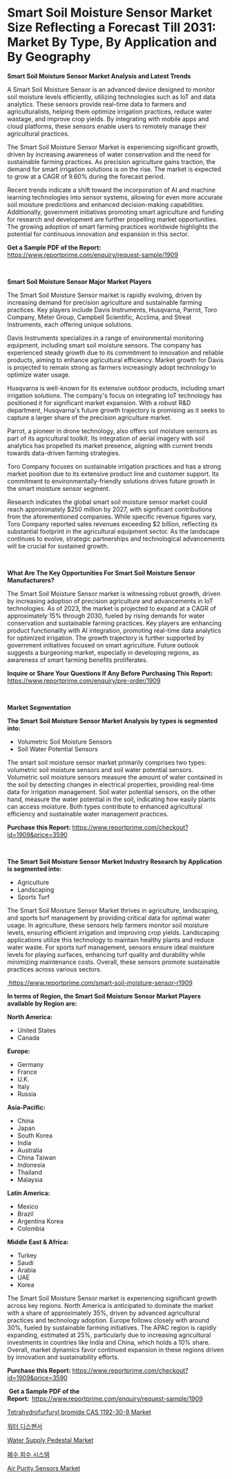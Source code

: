 <p><h1>Smart Soil Moisture Sensor Market Size Reflecting a Forecast Till 2031: Market By Type, By Application and By Geography</h1></p><p><strong>Smart Soil Moisture Sensor Market Analysis and Latest Trends</strong></p>
<p><p>A Smart Soil Moisture Sensor is an advanced device designed to monitor soil moisture levels efficiently, utilizing technologies such as IoT and data analytics. These sensors provide real-time data to farmers and agriculturalists, helping them optimize irrigation practices, reduce water wastage, and improve crop yields. By integrating with mobile apps and cloud platforms, these sensors enable users to remotely manage their agricultural practices.</p><p>The Smart Soil Moisture Sensor Market is experiencing significant growth, driven by increasing awareness of water conservation and the need for sustainable farming practices. As precision agriculture gains traction, the demand for smart irrigation solutions is on the rise. The market is expected to grow at a CAGR of 9.60% during the forecast period. </p><p>Recent trends indicate a shift toward the incorporation of AI and machine learning technologies into sensor systems, allowing for even more accurate soil moisture predictions and enhanced decision-making capabilities. Additionally, government initiatives promoting smart agriculture and funding for research and development are further propelling market opportunities. The growing adoption of smart farming practices worldwide highlights the potential for continuous innovation and expansion in this sector.</p></p>
<p><strong>Get a Sample PDF of the Report:&nbsp;</strong> <a href="https://www.reportprime.com/enquiry/request-sample/1909">https://www.reportprime.com/enquiry/request-sample/1909</a></p>
<p>&nbsp;</p>
<p><strong>Smart Soil Moisture Sensor Major Market Players</strong></p>
<p><p>The Smart Soil Moisture Sensor market is rapidly evolving, driven by increasing demand for precision agriculture and sustainable farming practices. Key players include Davis Instruments, Husqvarna, Parrot, Toro Company, Meter Group, Campbell Scientific, Acclima, and Streat Instruments, each offering unique solutions.</p><p>Davis Instruments specializes in a range of environmental monitoring equipment, including smart soil moisture sensors. The company has experienced steady growth due to its commitment to innovation and reliable products, aiming to enhance agricultural efficiency. Market growth for Davis is projected to remain strong as farmers increasingly adopt technology to optimize water usage.</p><p>Husqvarna is well-known for its extensive outdoor products, including smart irrigation solutions. The company's focus on integrating IoT technology has positioned it for significant market expansion. With a robust R&D department, Husqvarna's future growth trajectory is promising as it seeks to capture a larger share of the precision agriculture market.</p><p>Parrot, a pioneer in drone technology, also offers soil moisture sensors as part of its agricultural toolkit. Its integration of aerial imagery with soil analytics has propelled its market presence, aligning with current trends towards data-driven farming strategies.</p><p>Toro Company focuses on sustainable irrigation practices and has a strong market position due to its extensive product line and customer support. Its commitment to environmentally-friendly solutions drives future growth in the smart moisture sensor segment.</p><p>Research indicates the global smart soil moisture sensor market could reach approximately $250 million by 2027, with significant contributions from the aforementioned companies. While specific revenue figures vary, Toro Company reported sales revenues exceeding $2 billion, reflecting its substantial footprint in the agricultural equipment sector. As the landscape continues to evolve, strategic partnerships and technological advancements will be crucial for sustained growth.</p></p>
<p>&nbsp;</p>
<p><strong>What Are The Key Opportunities For Smart Soil Moisture Sensor Manufacturers?</strong></p>
<p><p>The Smart Soil Moisture Sensor market is witnessing robust growth, driven by increasing adoption of precision agriculture and advancements in IoT technologies. As of 2023, the market is projected to expand at a CAGR of approximately 15% through 2030, fueled by rising demands for water conservation and sustainable farming practices. Key players are enhancing product functionality with AI integration, promoting real-time data analytics for optimized irrigation. The growth trajectory is further supported by government initiatives focused on smart agriculture. Future outlook suggests a burgeoning market, especially in developing regions, as awareness of smart farming benefits proliferates.</p></p>
<p><strong>Inquire or Share Your Questions If Any Before Purchasing This Report:</strong> <a href="https://www.reportprime.com/enquiry/pre-order/1909">https://www.reportprime.com/enquiry/pre-order/1909</a></p>
<p>&nbsp;</p>
<p><strong>Market Segmentation</strong></p>
<p><strong>The Smart Soil Moisture Sensor Market Analysis by types is segmented into:</strong></p>
<p><ul><li>Volumetric Soil Moisture Sensors</li><li>Soil Water Potential Sensors</li></ul></p>
<p><p>The smart soil moisture sensor market primarily comprises two types: volumetric soil moisture sensors and soil water potential sensors. Volumetric soil moisture sensors measure the amount of water contained in the soil by detecting changes in electrical properties, providing real-time data for irrigation management. Soil water potential sensors, on the other hand, measure the water potential in the soil, indicating how easily plants can access moisture. Both types contribute to enhanced agricultural efficiency and sustainable water management practices.</p></p>
<p><strong>Purchase this Report:&nbsp;</strong><a href="https://www.reportprime.com/checkout?id=1909&price=3590">https://www.reportprime.com/checkout?id=1909&price=3590</a></p>
<p>&nbsp;</p>
<p><strong>The Smart Soil Moisture Sensor Market Industry Research by Application is segmented into:</strong></p>
<p><ul><li>Agriculture</li><li>Landscaping</li><li>Sports Turf</li></ul></p>
<p><p>The Smart Soil Moisture Sensor Market thrives in agriculture, landscaping, and sports turf management by providing critical data for optimal water usage. In agriculture, these sensors help farmers monitor soil moisture levels, ensuring efficient irrigation and improving crop yields. Landscaping applications utilize this technology to maintain healthy plants and reduce water waste. For sports turf management, sensors ensure ideal moisture levels for playing surfaces, enhancing turf quality and durability while minimizing maintenance costs. Overall, these sensors promote sustainable practices across various sectors.</p></p>
<p><a href="https://www.reportprime.com/smart-soil-moisture-sensor-r1909">&nbsp;https://www.reportprime.com/smart-soil-moisture-sensor-r1909</a></p>
<p><strong>In terms of Region, the Smart Soil Moisture Sensor Market Players available by Region are:</strong></p>
<p>
    <p> <strong> North America: </strong>
        <ul>
            <li>United States</li>
            <li>Canada</li>
        </ul>
        </p> 
    <p> <strong> Europe: </strong>
        <ul>
            <li>Germany</li>
            <li>France</li>
            <li>U.K.</li>
            <li>Italy</li>
            <li>Russia</li>
        </ul>
        </p> 
    <p> <strong> Asia-Pacific: </strong>
        <ul>
            <li>China</li>
            <li>Japan</li>
            <li>South Korea</li>
            <li>India</li>
            <li>Australia</li>
            <li>China Taiwan</li>
            <li>Indonesia</li>
            <li>Thailand</li>
            <li>Malaysia</li>
        </ul>
        </p> 
    <p> <strong> Latin America: </strong>
        <ul>
            <li>Mexico</li>
            <li>Brazil</li>
            <li>Argentina Korea</li>
            <li>Colombia</li>
        </ul>
        </p> 
    <p> <strong> Middle East & Africa: </strong>
        <ul>
            <li>Turkey</li>
            <li>Saudi</li>
            <li>Arabia</li>
            <li>UAE</li>
            <li>Korea</li>
        </ul>
    </p>
    </p>
<p><p>The Smart Soil Moisture Sensor market is experiencing significant growth across key regions. North America is anticipated to dominate the market with a share of approximately 35%, driven by advanced agricultural practices and technology adoption. Europe follows closely with around 30%, fueled by sustainable farming initiatives. The APAC region is rapidly expanding, estimated at 25%, particularly due to increasing agricultural investments in countries like India and China, which holds a 10% share. Overall, market dynamics favor continued expansion in these regions driven by innovation and sustainability efforts.</p></p>
<p><strong>Purchase this Report: </strong><a href="https://www.reportprime.com/checkout?id=1909&price=3590">https://www.reportprime.com/checkout?id=1909&price=3590</a></p>
<p>&nbsp;<strong>Get a Sample PDF of the Report:&nbsp;&nbsp;</strong><a href="https://www.reportprime.com/enquiry/request-sample/1909">https://www.reportprime.com/enquiry/request-sample/1909</a></p>
<p><strong></strong></p>
<p><p><a href="https://issuu.com/reportprime-2/docs/tetrahydrofurfuryl-bromide-cas-1192_3473fc0e76e539">Tetrahydrofurfuryl bromide CAS 1192-30-9 Market</a></p><p><a href="https://medium.com/@percymckty3ytenzie89676/%EB%AF%B8%EB%9E%98-%EC%98%88%EC%B8%A1-%EA%B8%80%EB%A1%9C%EB%B2%8C-%EC%A0%95%EC%88%98%EA%B8%B0-%EC%8B%9C%EC%9E%A5%EC%97%90-%EB%8C%80%ED%95%9C-%EC%A2%85%ED%95%A9-%EB%B6%84%EC%84%9D-2024-2031-f837653ddedc">워터 디스펜서</a></p><p><a href="https://medium.com/@tracey.skinner9085/water-supply-pedestal-market-outlook-complete-industry-analysis-2024-to-2031-8d0821fbc118">Water Supply Pedestal Market</a></p><p><a href="https://medium.com/@percymckty3ytenzie89676/%ED%8F%90%EC%88%98-%ED%9A%8C%EC%88%98-%EC%8B%9C%EC%8A%A4%ED%85%9C-%EC%8B%9C%EC%9E%A5-%EC%A1%B0%EC%82%AC-%EB%B0%8F-%EC%82%B0%EC%97%85-%EB%B0%9C%EC%A0%84-%EC%98%88%EC%B8%A1-2031%EB%85%84%EA%B9%8C%EC%A7%80-e7873b35f119">폐수 회수 시스템</a></p><p><a href="https://medium.com/@tracey.skinner9085/global-perspectives-on-air-purity-sensors-market-trends-and-forecast-2024-2031-bcbcd4c7e87f">Air Purity Sensors Market</a></p></p>